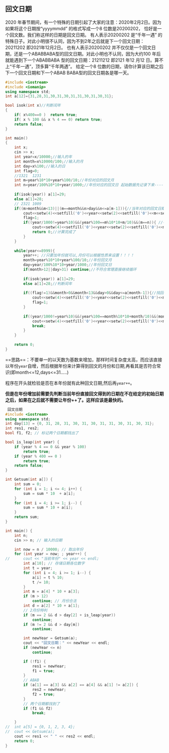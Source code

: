 ## 回文日期

2020 年春节期间，有一个特殊的日期引起了大家的注意：2020年2月2日。因为如果将这个日期按“yyyymmdd” 的格式写成一个8 位数是20200202，
恰好是一个回文数。我们称这样的日期是回文日期。
有人表示20200202 是“千年一遇” 的特殊日子。对此小明很不认同，因为不到2年之后就是下一个回文日期：20211202 即2021年12月2日。
也有人表示20200202 并不仅仅是一个回文日期，还是一个ABABBABA型的回文日期。对此小明也不认同，因为大约100 年后就能遇到下一个ABABBABA 型的回文日期：21211212 即2121 年12 月12 日。算不上“千年一遇”，顶多算“千年两遇”。
给定一个8 位数的日期，请你计算该日期之后下一个回文日期和下一个ABAB BABA型的回文日期各是哪一天。

```c++
#include <iostream>
#include <iomanip>
using namespace std;
int a[12]={31,28,31,30,31,30,31,31,30,31,30,31};

bool isok(int x)//判断闰年
{
	if( x%400==0 )	return true;
	if( x % 100 && x % 4 == 0) return true;
	return false;
}

int main()
{
	int x; 
	cin >> x;
	int year=x/10000;//输入的年 
	int month=x%10000/100;//输入的月 
	int day=x%100;//输入的日 
	int flag=0;
	//1321  1231 
	int m=year%10*10+year%100/10;//年份对应的回文月 
	int n=year/100%10*10+year/1000;//年份对应的回文日 起始数据先记录下来-----》》》》》》》》》 
	
	if(isok(year)) a[1]=29;
	else a[1]=28;
	// 2321 1009
	if((m>month&&m<13)||(m==month&&n>day&&n<=a[m-1])){//当年对应的回文日期在输入的日期之后，因为在同样年份找回文日期的条件和其他的年份不一样，所以不适合定义独立函数来实现----
		cout<<setw(4)<<setfill('0')<<year<<setw(2)<<setfill('0')<<m<<setw(2)<<setfill('0')<<n<<endl;//输出当年对应的回文日期
		flag=1;
		if((year/1000!=year%10)&&(year%100==m%10*10+m/10)&&(m==n)){ //判断当年对应的回文日期是否是ABAB BABA型日期 
			cout<<setw(4)<<setfill('0')<<year<<setw(2)<<setfill('0')<<m<<setw(2)<<setfill('0')<<n<<endl;
			return 0;//计算完成了 
		}
	}
		
	while(year<=8999){
		year++;	//只要加年份就可以,月份可以根据性质来设置！！！！ 
		month=year%10*10+year%100/10;//年份回文月 
		day=year/100%10*10+year/1000;//年份回文日
		if(month>12||day>31) continue;//不符合常理直接继续循环 
		
		if(isok(year)) a[1]=29;
		else a[1]=28;//判断闰年 
		
		if((flag!=1)&&month>0&&month<13&&day>0&&day<=a[month-1]){//找回文型 
			cout<<setw(4)<<setfill('0')<<year<<setw(2)<<setfill('0')<<month<<setw(2)<<setfill('0')<<day<<endl;
			flag=1;
		}
	
		if((year/1000!=year%10)&&(year%100==month%10*10+month/10)&&(month==day)){//找ABABBABA型 
			cout<<setw(4)<<setfill('0')<<year<<setw(2)<<setfill('0')<<month<<setw(2)<<setfill('0')<<day<<endl;
			break;
		}
	}
	
	return 0;
}
```

==思路==：不要单一的以天数为基数来增加，那样时间复杂度太高，而应该直接以年份`year`自增，然后根据年份来计算得到回文的月份和日期,再看其是否符合常识(即month<=12,days<=31.....)

程序在开头就检验是否在本年份就有此种回文日期,然后再`year++`。

**但是在年份增加前需要先判断当前年份直接回文得到的日期在不在给定的初始日期之后，如果在之后就不需要让年份++了。这样应该是最快的。**

```c++
 回文日期
#include <iostream>
using namespace std;
int day[13] = {0, 31, 28, 31, 30, 31, 30, 31, 31, 30, 31, 30, 31};
int res1, res2;
bool f1, f2; // 标记两个日期都找出了

bool is_leap(int year) {
	if (year % 4 == 0 && year % 100)
		return true;
	if (year % 400 == 0 )
		return true;
	return false;
}

int Getsum(int a[]) {
	int sum = 0;
	for (int i = 1; i <= 4; i++) {
		sum = sum * 10  + a[i];
	}
	for (int i = 4; i >= 1; i--) {
		sum = sum * 10 + a[i];
	}
	return sum;
}

int main() {
	int n;
	cin >> n; // 输入的日期

	int now = n / 10000; // 取出年份
	for (int year = now; ; year++) {
//		cout << "当前年份" << year << endl;
		int a[10]; // 存储日期各位数字
		int t = year;
		for (int i = 4; i >= 1; i--) {
			a[i] = t % 10;
			t /= 10;
		}
		int m = a[4] * 10 + a[3];
		if (m > 12)
			continue; // 月份合法
		int d = a[2] * 10 + a[1];
		// 2月份特判
		if (m == 2 && d > day[2] + is_leap(year))
			continue;
		if (m != 2 && d > day[m])
			continue;

		int newYear = Getsum(a);
		cout << "回文日期：" << newYear << endl;
		if (newYear <= n)
			continue;

		if (!f1) {
			res1 = newYear;
			f1 = true;
		}
		// ABAB
		if (a[1] == a[3] && a[2] == a[4] && a[1] != a[2]) {
			res2 = newYear;
			f2 = true;
		}
		// 两个日期都找到了
		if (f1 && f2)
			break;

	}
//	int a[5] = {0, 1, 2, 3, 4};
//	cout << Getsum(a);
	cout << res1 << " " << res2 << endl;
	return 0;
}
```

